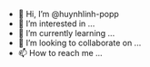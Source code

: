 - 👋 Hi, I’m @huynhlinh-popp
- 👀 I’m interested in ...
- 🌱 I’m currently learning ...
- 💞️ I’m looking to collaborate on ...
- 📫 How to reach me ...

<!---
huynhlinh-popp/huynhlinh-popp is a ✨ special ✨ repository because its `README.md` (this file) appears on your GitHub profile.
You can click the Preview link to take a look at your changes.
--->
